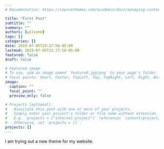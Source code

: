 ```yaml
---
# Documentation: https://sourcethemes.com/academic/docs/managing-content/

title: "First Post"
subtitle: ""
summary: ""
authors: [wilsonm]
tags: []
categories: []
date: 2019-07-05T23:27:58-05:00
lastmod: 2019-07-05T23:27:58-05:00
featured: false
draft: false

# Featured image
# To use, add an image named `featured.jpg/png` to your page's folder.
# Focal points: Smart, Center, TopLeft, Top, TopRight, Left, Right, BottomLeft, Bottom, BottomRight.
image:
  caption: ""
  focal_point: ""
  preview_only: false

# Projects (optional).
#   Associate this post with one or more of your projects.
#   Simply enter your project's folder or file name without extension.
#   E.g. `projects = ["internal-project"]` references `content/project/deep-learning/index.md`.
#   Otherwise, set `projects = []`.
projects: []
---
```


I am trying out a new theme for my website.
